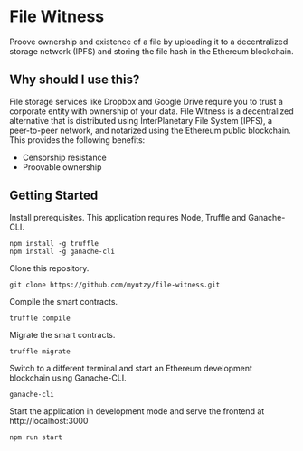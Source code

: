 # File Witness
Proove ownership and existence of a file by uploading it to a decentralized storage network (IPFS) and storing the file hash in the Ethereum blockchain.

## Why should I use this?
File storage services like Dropbox and Google Drive require you to trust a corporate entity with ownership of your data. File Witness is a decentralized alternative that is distributed using InterPlanetary File System (IPFS), a peer-to-peer network, and notarized using the Ethereum public blockchain. This provides the following benefits:

- Censorship resistance
- Proovable ownership

## Getting Started
Install prerequisites. This application requires Node, Truffle and Ganache-CLI.

```
npm install -g truffle
npm install -g ganache-cli
```

Clone this repository.

```
git clone https://github.com/myutzy/file-witness.git
```

Compile the smart contracts.

```
truffle compile
```

Migrate the smart contracts.

```
truffle migrate
```

Switch to a different terminal and start an Ethereum development blockchain using Ganache-CLI.

```
ganache-cli
```

Start the application in development mode and serve the frontend at http://localhost:3000

```
npm run start
```
